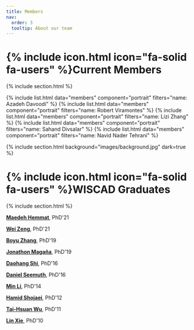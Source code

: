 ```yaml
---
title: Members
nav:
  order: 3
  tooltip: About our team
---
```


# {% include icon.html icon="fa-solid fa-users" %}Current Members

{% include section.html %}

{% include list.html data="members" component="portrait" filters="name: Azadeh Davoodi" %}
{% include list.html data="members" component="portrait" filters="name: Robert Viramontes" %}
{% include list.html data="members" component="portrait" filters="name: Lizi Zhang" %}
{% include list.html data="members" component="portrait" filters="name: Sahand Divsalar" %}
{% include list.html data="members" component="portrait" filters="name: Navid Nader Tehrani" %}

{% include section.html background="images/background.jpg" dark=true %}

# {% include icon.html icon="fa-solid fa-users" %}WISCAD Graduates

{% include section.html %}

[**Maedeh Hemmat**](https://wiscad.github.io/wiscad/members/maedeh-hemmat.html), PhD'21

[**Wei Zeng**](https://wiscad.github.io/wiscad/members/wei-zeng.html), PhD'21

[**Boyu Zhang**](https://wiscad.github.io/wiscad/members/boyu-zhang.html), PhD'19

[**Jonathon Magaña**](https://wiscad.github.io/wiscad/members/jonathon-magana.html), PhD'19

[**Daohang Shi**](https://wiscad.github.io/wiscad/members/daohang-shi.html), PhD'16

[**Daniel Seemuth**](https://wiscad.github.io/wiscad/members/daniel-seemuth.html), PhD'16

[**Min Li**](https://wiscad.github.io/wiscad/members/min-li.html), PhD'14

[**Hamid Shojaei**](https://wiscad.github.io/wiscad/members/hamid-shojaei.html), PhD'12

[**Tai-Hsuan Wu**](https://wiscad.github.io/wiscad/members/taihsuan-wu.html), PhD'11

[**Lin Xie**](https://wiscad.github.io/wiscad/members/lin-xie.html), PhD'10
